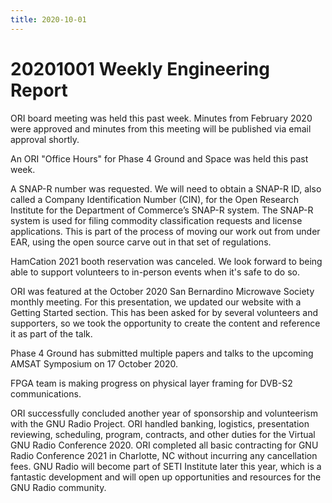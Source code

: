 ```yaml
---
title: 2020-10-01
---
```

# 20201001 Weekly Engineering Report

ORI board meeting was held this past week. Minutes from February 2020 were approved and minutes from this meeting will be published via email approval shortly. 

An ORI "Office Hours" for Phase 4 Ground and Space was held this past week. 

A SNAP-R number was requested. We will need to obtain a SNAP-R ID, also called a Company Identification Number (CIN), for the Open Research Institute for the Department of Commerce’s SNAP-R system. The SNAP-R system is used for filing commodity classification requests and license applications. This is part of the process of moving our work out from under EAR, using the open source carve out in that set of regulations. 

HamCation 2021 booth reservation was canceled. We look forward to being able to support volunteers to in-person events when it's safe to do so.

ORI was featured at the October 2020 San Bernardino Microwave Society monthly meeting. For this presentation, we updated our website with a Getting Started section. This has been asked for by several volunteers and supporters, so we took the opportunity to create the content and reference it as part of the talk. 

Phase 4 Ground has submitted multiple papers and talks to the upcoming AMSAT Symposium on 17 October 2020. 

FPGA team is making progress on physical layer framing for DVB-S2 communications. 

ORI successfully concluded another year of sponsorship and volunteerism with the GNU Radio Project. ORI handled banking, logistics, presentation reviewing, scheduling, program, contracts, and other duties for the Virtual GNU Radio Conference 2020. ORI completed all basic contracting for GNU Radio Conference 2021 in Charlotte, NC without incurring any cancellation fees. GNU Radio will become part of SETI Institute later this year, which is a fantastic development and will open up opportunities and resources for the GNU Radio community. 





